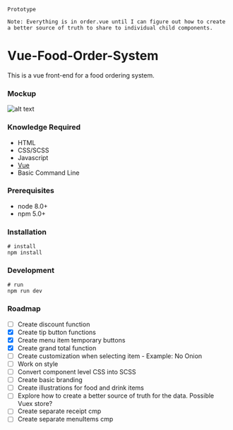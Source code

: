 `Prototype`

```
Note: Everything is in order.vue until I can figure out how to create a better source of truth to share to individual child components.
```

# Vue-Food-Order-System
This is a vue front-end for a food ordering system.

### Mockup
![alt text](https://raw.githubusercontent.com/meadio/Vue-Food-Order-System/master/mockup.png)

### Knowledge Required
* HTML
* CSS/SCSS
* Javascript
* [Vue](https://vuejs.org/)
* Basic Command Line

### Prerequisites
* node 8.0+
* npm 5.0+

### Installation
```
# install
npm install
```

### Development
```
# run
npm run dev
```

### Roadmap
- [ ] Create discount function
- [x] Create tip button functions
- [x] Create menu item temporary buttons
- [x] Create grand total function
- [ ] Create customization when selecting item - Example: No Onion
- [ ] Work on style
- [ ] Convert component level CSS into SCSS
- [ ] Create basic branding
- [ ] Create illustrations for food and drink items
- [ ] Explore how to create a better source of truth for the data. Possible Vuex store?
- [ ] Create separate receipt cmp
- [ ] Create separate menuItems cmp